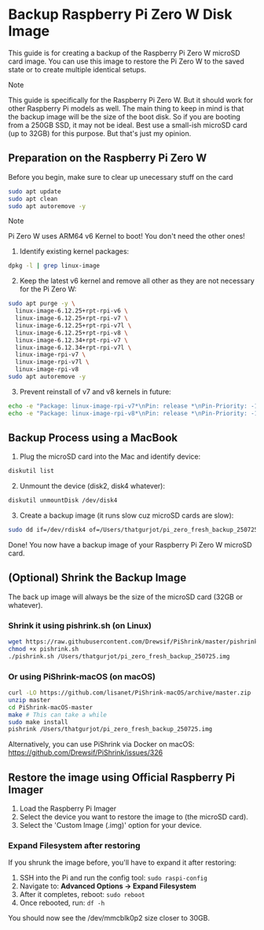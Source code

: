 # Backup Raspberry Pi Zero W Disk Image
This guide is for creating a backup of the Raspberry Pi Zero W microSD card image. You can use this image to restore the Pi Zero W to the saved state or to create multiple identical setups.

> [!NOTE]
> This guide is specifically for the Raspberry Pi Zero W. But it should work for other Raspberry Pi models as well. The main thing to keep in mind is that the backup image will be the size of the boot disk. So if you are booting from a 250GB SSD, it may not be ideal. Best use a small-ish microSD card (up to 32GB) for this purpose. But that's just my opinion.

## Preparation on the Raspberry Pi Zero W

Before you begin, make sure to clear up unecessary stuff on the card
```bash
sudo apt update
sudo apt clean
sudo apt autoremove -y
```

> [!NOTE]
> Pi Zero W uses ARM64 v6 Kernel to boot! You don't need the other ones!

1. Identify existing kernel packages:
```bash
dpkg -l | grep linux-image
```

2. Keep the latest v6 kernel and remove all other as they are not necessary for the Pi Zero W:

```bash
sudo apt purge -y \
  linux-image-6.12.25+rpt-rpi-v6 \
  linux-image-6.12.25+rpt-rpi-v7 \
  linux-image-6.12.25+rpt-rpi-v7l \
  linux-image-6.12.25+rpt-rpi-v8 \
  linux-image-6.12.34+rpt-rpi-v7 \
  linux-image-6.12.34+rpt-rpi-v7l \
  linux-image-rpi-v7 \
  linux-image-rpi-v7l \
  linux-image-rpi-v8
sudo apt autoremove -y
```

3. Prevent reinstall of v7 and v8 kernels in future:
```bash
echo -e "Package: linux-image-rpi-v7*\nPin: release *\nPin-Priority: -1" | sudo tee /etc/apt/preferences.d/no-v7-kernels
echo -e "Package: linux-image-rpi-v8*\nPin: release *\nPin-Priority: -1" | sudo tee /etc/apt/preferences.d/no-v8-kernels
```

## Backup Process using a MacBook
1. Plug the microSD card into the Mac and identify device:
```bash
diskutil list
```

2. Unmount the device (disk2, disk4 whatever):
```bash
diskutil unmountDisk /dev/disk4
```

3. Create a backup image (it runs slow cuz microSD cards are slow):
```bash
sudo dd if=/dev/rdisk4 of=/Users/thatgurjot/pi_zero_fresh_backup_250725.img bs=4m status=progress
```

Done! You now have a backup image of your Raspberry Pi Zero W microSD card.

## (Optional) Shrink the Backup Image

The back up image will always be the size of the microSD card (32GB or whatever).

### Shrink it using pishrink.sh (on Linux)
```bash
wget https://raw.githubusercontent.com/Drewsif/PiShrink/master/pishrink.sh
chmod +x pishrink.sh
./pishrink.sh /Users/thatgurjot/pi_zero_fresh_backup_250725.img
```

### Or using PiShrink-macOS (on macOS)
```bash
curl -LO https://github.com/lisanet/PiShrink-macOS/archive/master.zip
unzip master
cd PiShrink-macOS-master
make # This can take a while
sudo make install
pishrink /Users/thatgurjot/pi_zero_fresh_backup_250725.img
```

Alternatively, you can use PiShrink via Docker on macOS: https://github.com/Drewsif/PiShrink/issues/326

## Restore the image using Official Raspberry Pi Imager
1. Load the Raspberry Pi Imager
2. Select the device you want to restore the image to (the microSD card).
3. Select the 'Custom Image (.img)' option for your device.

### Expand Filesystem after restoring

If you shrunk the image before, you'll have to expand it after restoring:

1. SSH into the Pi and run the config tool: `sudo raspi-config`
2. Navigate to: **Advanced Options → Expand Filesystem**
3. After it completes, reboot: `sudo reboot`
4. Once rebooted, run: `df -h`

You should now see the /dev/mmcblk0p2 size closer to 30GB.